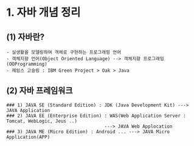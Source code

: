 # 1. 자바 개념 정리

## (1) 자바란?
	- 실생활을 모델링하여 객체로 구현하는 프로그래밍 언어
	- 객체지향 언어(Object Oriented Language) --> 객체지향 프로그래밍(OOProgramming)
	- 제임스 고슬링 : IBM Green Project > Oak > Java
	
## (2) 자바 프레임워크
	### 1) JAVA SE (Standard Edition) : JDK (Java Development Kit) ---> JAVA Application
	### 2) JAVA EE (Enterprise Edition) : WAS(Web Application Server : Tomcat, WebLogic, Jeus ..)
										---> JAVA Web Applocation 
	### 3) JAVA ME (Micro Edition) : Android ... ---> JAVA Micro Application(APP)